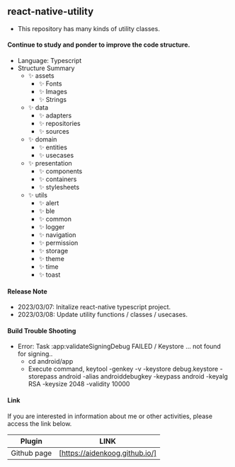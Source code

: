 ## react-native-utility

- This repository has many kinds of utility classes.

#### Continue to study and ponder to improve the code structure.

- Language: Typescript
- Structure Summary
  - ✨ assets
    - ✨ Fonts
    - ✨ Images
    - ✨ Strings
  - ✨ data
    - ✨ adapters
    - ✨ repositories
    - ✨ sources
  - ✨ domain
    - ✨ entities
    - ✨ usecases
  - ✨ presentation
    - ✨ components
    - ✨ containers
    - ✨ stylesheets
  - ✨ utils
    - ✨ alert
    - ✨ ble
    - ✨ common
    - ✨ logger
    - ✨ navigation
    - ✨ permission
    - ✨ storage
    - ✨ theme
    - ✨ time
    - ✨ toast

#### Release Note

- 2023/03/07: Initalize react-native typescript project.
- 2023/03/08: Update utility functions / classes / usecases.

#### Build Trouble Shooting

- Error: Task :app:validateSigningDebug FAILED / Keystore ... not found for signing..
  - cd android/app
  - Execute command, keytool -genkey -v -keystore debug.keystore -storepass android -alias androiddebugkey -keypass android -keyalg RSA -keysize 2048 -validity 10000

#### Link

If you are interested in information about me or other activities, please access the link below.

| Plugin      | LINK                           |
| ----------- | ------------------------------ |
| Github page | [https://aidenkoog.github.io/] |
